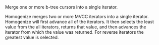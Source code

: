 Merge one or more b-tree cursors into a single iterator.

Homogenize merges two or more MVCC iterators into a single iterator. Homogenize
will first advance all of the iterators. It then selects the least value from
the all iterators, returns that value, and then advances the iterator from which
the value was returned. For reverse iterators the greatest value is selected.
